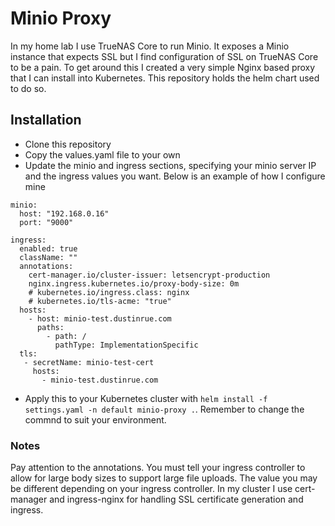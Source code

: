 # Minio Proxy

In my home lab I use TrueNAS Core to run Minio. It exposes a Minio instance that expects SSL but I find configuration of SSL on TrueNAS Core to be a pain. To get around this I created a very simple Nginx based proxy that I can install into Kubernetes. This repository holds the helm chart used to do so.

## Installation

* Clone this repository
* Copy the values.yaml file to your own
* Update the minio and ingress sections, specifying your minio server IP and the ingress values you want. Below is an example of how I configure mine
```
minio:
  host: "192.168.0.16"
  port: "9000"

ingress:
  enabled: true
  className: ""
  annotations:
    cert-manager.io/cluster-issuer: letsencrypt-production
    nginx.ingress.kubernetes.io/proxy-body-size: 0m
    # kubernetes.io/ingress.class: nginx
    # kubernetes.io/tls-acme: "true"
  hosts:
    - host: minio-test.dustinrue.com
      paths:
        - path: /
          pathType: ImplementationSpecific
  tls:
   - secretName: minio-test-cert
     hosts:
       - minio-test.dustinrue.com
```
* Apply this to your Kubernetes cluster with `helm install -f settings.yaml -n default minio-proxy .`. Remember to change the commnd to suit your environment.

### Notes

Pay attention to the annotations. You must tell your ingress controller to allow for large body sizes to support large file uploads. The value you may be different depending on your ingress controller. In my cluster I use cert-manager and ingress-nginx for handling SSL certificate generation and ingress.
